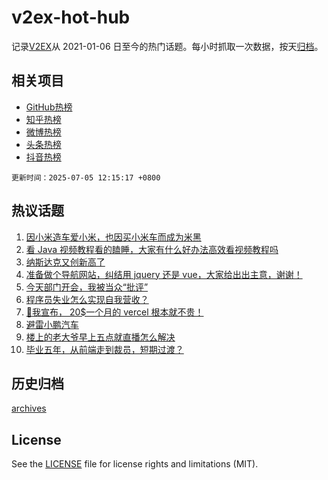 # v2ex-hot-hub

 记录[V2EX](https://www.v2ex.com/)从 2021-01-06 日至今的热门话题。每小时抓取一次数据，按天[归档](archives)。
 
 ## 相关项目

- [GitHub热榜](https://github.com/snaildev/github-hot-hub)
- [知乎热榜](https://github.com/snaildev/zhihu-hot-hub)
- [微博热榜](https://github.com/snaildev/weibo-hot-hub)
- [头条热榜](https://github.com/snaildev/toutiao-hot-hub)
- [抖音热榜](https://github.com/snaildev/douyin-hot-hub)


 `更新时间：2025-07-05 12:15:17 +0800`

## 热议话题

1. [因小米造车爱小米，也因买小米车而成为米黑](https://www.v2ex.com/t/1143035)
1. [看 Java 视频教程看的瞌睡，大家有什么好办法高效看视频教程吗](https://www.v2ex.com/t/1143044)
1. [纳斯达克又创新高了](https://www.v2ex.com/t/1142990)
1. [准备做个导航网站，纠结用 jquery 还是 vue，大家给出出主意，谢谢！](https://www.v2ex.com/t/1143000)
1. [今天部门开会，我被当众“批评”](https://www.v2ex.com/t/1143126)
1. [程序员失业怎么实现自我营收？](https://www.v2ex.com/t/1143066)
1. [🤪我宣布， 20$一个月的 vercel 根本就不贵！](https://www.v2ex.com/t/1143093)
1. [避雷小鹏汽车](https://www.v2ex.com/t/1143107)
1. [楼上的老大爷早上五点就直播怎么解决](https://www.v2ex.com/t/1143148)
1. [毕业五年，从前端走到裁员，短期过渡？](https://www.v2ex.com/t/1143057)

## 历史归档

[archives](archives)

## License

See the [LICENSE](LICENSE) file for license rights and limitations (MIT).
